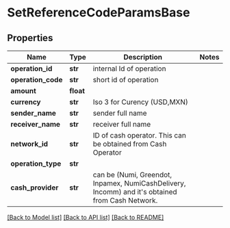 # SetReferenceCodeParamsBase


## Properties
Name | Type | Description | Notes
------------ | ------------- | ------------- | -------------
**operation_id** | **str** | internal Id of operation | 
**operation_code** | **str** | short id of operation | 
**amount** | **float** |  | 
**currency** | **str** | Iso 3 for Curency (USD,MXN) | 
**sender_name** | **str** | sender full name | 
**receiver_name** | **str** | receiver full name | 
**network_id** | **str** | ID of cash operator. This can be obtained from Cash Operator | 
**operation_type** | **str** |  | 
**cash_provider** | **str** | can be (Numi, Greendot, Inpamex, NumiCashDelivery, Incomm) and it&#39;s obtained from Cash Network. | 

[[Back to Model list]](../README.md#documentation-for-models) [[Back to API list]](../README.md#documentation-for-api-endpoints) [[Back to README]](../README.md)


